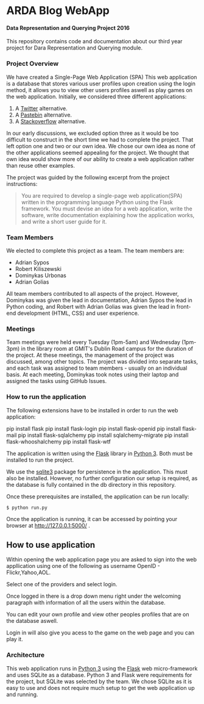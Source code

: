 # ARDA Blog WebApp
#### Data Representation and Querying Project 2016

This repository contains code and documentation about our third year project for Dara Representation and Querying module.

### Project Overview
We have created a Single-Page Web Application (SPA) 
This web application is a database that stores various user profiles upon creation using the login method, it allows you to view other users profiles aswell as play games on the web application.
Initially, we considered three different applications:

1. A [Twitter](http://twitter.com/) alternative.
2. A [Pastebin](http://pastebin.com/) alternative.
3. A [Stackoverflow](https://www.stackoverflow.com/) alternative.

In our early discussions, we excluded option three as it would be too difficult to construct in the short time we had to complete the project.
That left option one and two or our own idea.
We chose our own idea as none of the other applications seemed appealing for the project.
We thought that own idea would show more of our ability to create a web application rather than reuse other examples.

The project was guided by the following excerpt from the project instructions:
>You are required to develop a single-page web application(SPA) written in the programming language Python using the Flask framework. You must devise an idea for a web application, write the software, write documentation explaining how the application works, and write a short user guide for it.


### Team Members
We elected to complete this project as a team.
The team members are:
- Adrian Sypos
- Robert Kiliszewski
- Dominykas Urbonas
- Adrian Golias

All team members contributed to all aspects of the project.
However, Dominykas was given the lead in documentation, Adrian Sypos the lead in Python coding, and Robert with Adrian Golias was given the lead in front-end development (HTML, CSS) and user experience.

### Meetings
Team meetings were held every Tuesday (1pm-5am) and Wednesday (1pm-3pm) in the library room at GMIT's Dublin Road campus for the duration of the project.
At these meetings, the management of the project was discussed, among other topics.
The project was divided into separate tasks, and each task was assigned to team members - usually on an individual basis.
At each meeting, Dominykas took notes using their laptop and assigned the tasks using GitHub Issues.


### How to run the application

The following extensions have to be installed in order to run the web application:

pip install flask
pip install flask-login
pip install flask-openid
pip install flask-mail
pip install flask-sqlalchemy
pip install sqlalchemy-migrate
pip install flask-whooshalchemy
pip install flask-wtf

The application is written using the [Flask](http://flask.pocoo.org/) library in [Python 3](https://www.python.org).
Both must be installed to run the project.

We use the [sqlite3](https://docs.python.org/2/library/sqlite3.html) package for persistence in the application.
This must also be installed.
However, no further configuration our setup is required, as the database is fully contained in the db directory in this repository.

Once these prerequisites are installed, the application can be run locally:
```bash
$ python run.py
```
Once the application is running, it can be accessed by pointing your browser at http://127.0.0.1:5000/ .


## How to use application

Within opening the web application page you are asked to sign into the web appllication using one of the following as username OpenID -
Flickr,Yahoo,AOL.

Select one of the providers and select login.

Once logged in there is a drop down menu right under the welcoming paragraph with information of all the users within the database.

You can edit your own profile and view other peoples profiles  that are on the database aswell.

Login in will also give you acess to the game on the web page and you can play it.



### Architecture
This web application runs in [Python 3](https://www.python.org) using the [Flask](http://flask.pocoo.org/) web micro-framework and uses SQLite as a database.
Python 3 and Flask were requirements for the project, but SQLite was selected by the team.
We chose SQLite as it is easy to use and does not require much setup to get the web application up and running.
